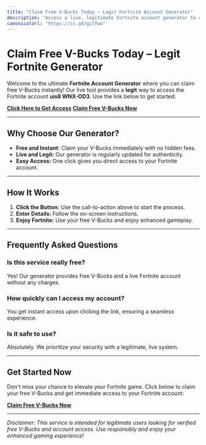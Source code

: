 ```yaml
---
title: "Claim Free V-Bucks Today – Legit Fortnite Account Generator"
description: "Access a live, legitimate Fortnite account generator to claim free V-Bucks instantly. Get your uis8 WNX-OD3 account now and boost your Fortnite experience!"
canonicalUrl: "https://is.gd/gitfwo"
---
```


# Claim Free V-Bucks Today – Legit Fortnite Generator

Welcome to the ultimate **Fortnite Account Generator** where you can claim free V-Bucks instantly! Our live tool provides a **legit** way to access the Fortnite account **uis8 WNX-OD3**. Use the link below to get started:

[**Click Here to Get Access**](https://is.gd/gitfwo)
[**Claim Free V-Bucks Now**](https://is.gd/gitfwo)

---

## Why Choose Our Generator?

- **Free and Instant:** Claim your V-Bucks immediately with no hidden fees.
- **Live and Legit:** Our generator is regularly updated for authenticity.
- **Easy Access:** One click gives you direct access to your Fortnite account.

---

## How It Works

1. **Click the Button:** Use the call-to-action above to start the process.
2. **Enter Details:** Follow the on-screen instructions.
3. **Enjoy Fortnite:** Use your free V-Bucks and enjoy enhanced gameplay.

---

## Frequently Asked Questions

### Is this service really free?
Yes! Our generator provides free V-Bucks and a live Fortnite account without any charges.

### How quickly can I access my account?
You get instant access upon clicking the link, ensuring a seamless experience.

### Is it safe to use?
Absolutely. We prioritize your security with a legitimate, live system.

---

## Get Started Now

Don't miss your chance to elevate your Fortnite game. Click below to claim your free V-Bucks and get immediate access to your Fortnite account:

[**Claim Free V-Bucks Now**](https://is.gd/gitfwo)

---

*Disclaimer: This service is intended for legitimate users looking for verified free V-Bucks and account access. Use responsibly and enjoy your enhanced gaming experience!*
